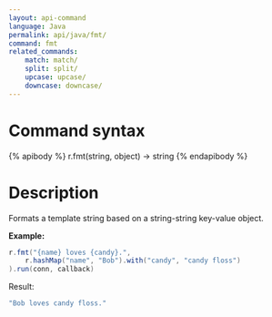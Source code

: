 ```yaml
---
layout: api-command
language: Java
permalink: api/java/fmt/
command: fmt
related_commands:
    match: match/
    split: split/
    upcase: upcase/
    downcase: downcase/
---
```


# Command syntax #

{% apibody %}
r.fmt(string, object) &rarr; string
{% endapibody %}

# Description #

Formats a template string based on a string-string key-value object.

__Example:__

```java
r.fmt("{name} loves {candy}.",
    r.hashMap("name", "Bob").with("candy", "candy floss")
).run(conn, callback)
```

Result:

```java
"Bob loves candy floss."
```
